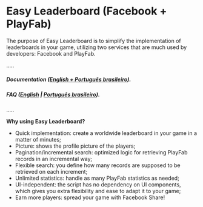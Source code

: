 # Easy Leaderboard (Facebook + PlayFab)

The purpose of Easy Leaderboard is to simplify the implementation of leaderboards in your game, utilizing two services that are much used by developers: Facebook and PlayFab.

.....

##### **Documentation** ([English + Português brasileiro](https://drive.google.com/drive/folders/1eVAs5yuUUaPlNkbQ65osw8Ro3elTm_1E)).

##### **FAQ** ([English](https://github.com/PrimordiumGameStudio/easy-leaderboard-docs/blob/master/en/faq.md) | [Português brasileiro](https://github.com/PrimordiumGameStudio/easy-leaderboard-docs/blob/master/pt-BR/faq.md)).

.....

**Why using Easy Leaderboard?**

- Quick implementation: create a worldwide leaderboard in your game in a matter of minutes;
- Picture: shows the profile picture of the players;
- Pagination/incremental search: optimized logic for retrieving PlayFab records in an incremental way;
- Flexible search: you define how many records are supposed to be retrieved on each increment;
- Unlimited statistics: handle as many PlayFab statistics as needed;
- UI-independent: the script has no dependency on UI components, which gives you extra flexibility and ease to adapt it to your game;
- Earn more players: spread your game with Facebook Share!
